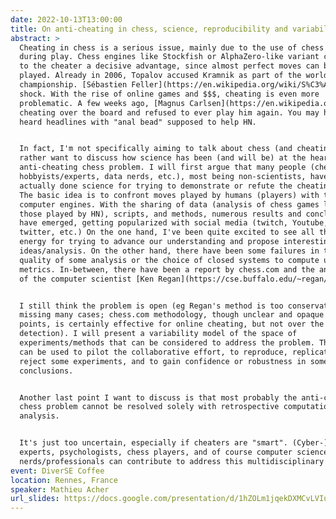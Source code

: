 ```yaml
---
date: 2022-10-13T13:00:00
title: On anti-cheating in chess, science, reproducibility and variability
abstract: >
  Cheating in chess is a serious issue, mainly due to the use of chess engines
  during play. Chess engines like Stockfish or AlphaZero-like variant can give
  to the cheater a decisive advantage, since almost perfect moves can be
  played. Already in 2006, Topalov accused Kramnik as part of the world
  championship. [Sébastien Feller](https://en.wikipedia.org/wiki/S%C3%A9bastien_Feller) case in Chess Olympiad in 2010 was a
  shock. With the rise of online games and $$$, cheating is even more
  problematic. A few weeks ago, [Magnus Carlsen](https://en.wikipedia.org/wiki/Magnus_Carlsen) accused Hans Niemann (HN) of
  cheating over the board and refused to ever play him again. You may have
  heard headlines with "anal bead" supposed to help HN.


  In fact, I'm not specifically aiming to talk about chess (and cheating). I
  rather want to discuss how science has been (and will be) at the heart of the
  anti-cheating chess problem. I will first argue that many people (chess
  hobbyists/experts, data nerds, etc.), most being non-scientists, have
  actually done science for trying to demonstrate or refute the cheating case.
  The basic idea is to confront moves played by humans (players) with those of
  computer engines. With the sharing of data (analysis of chess games like
  those played by HN), scripts, and methods, numerous results and conclusions
  have emerged, getting popularized with social media (twitch, Youtube,
  twitter, etc.) On the one hand, I've been quite excited to see all this
  energy for trying to advance our understanding and propose interesting
  ideas/analysis. On the other hand, there have been some failures in the
  quality of some analysis or the choice of closed systems to compute unclear
  metrics. In-between, there have been a report by chess.com and the analysis
  of the computer scientist [Ken Regan](https://cse.buffalo.edu/~regan/) the world renewed specialist.


  I still think the problem is open (eg Regan's method is too conservative and
  missing many cases; chess.com methodology, though unclear and opaque at some
  points, is certainly effective for online cheating, but not over the board
  detection). I will present a variability model of the space of
  experiments/methods that can be considered to address the problem. This model
  can be used to pilot the collaborative effort, to reproduce, replicate or
  reject some experiments, and to gain confidence or robustness in some
  conclusions.


  Another last point I want to discuss is that most probably the anti-cheating
  chess problem cannot be resolved solely with retrospective computational
  analysis.


  It's just too uncertain, especially if cheaters are "smart". (Cyber-)security
  experts, psychologists, chess players, and of course computer science
  nerds/professionals can contribute to address this multidisciplinary problem.
event: DiverSE Coffee
location: Rennes, France
speaker: Mathieu Acher
url_slides: https://docs.google.com/presentation/d/1hZOLm1jqekDXMCvLVIu1IV6rDBjcDxmYKJlYNBbuuTY/edit?usp=sharing
---
```


